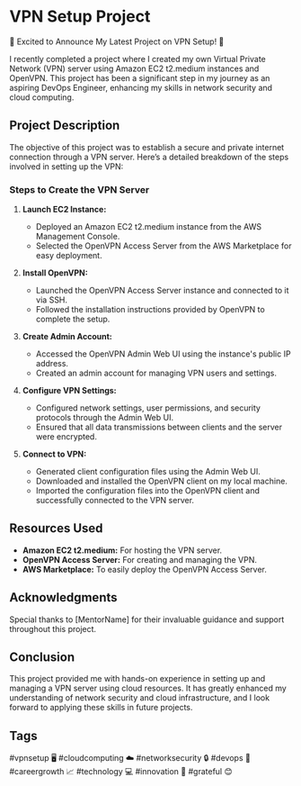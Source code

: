 # VPN Setup Project

🌟 Excited to Announce My Latest Project on VPN Setup! 🌟

I recently completed a project where I created my own Virtual Private Network (VPN) server using Amazon EC2 t2.medium instances and OpenVPN. This project has been a significant step in my journey as an aspiring DevOps Engineer, enhancing my skills in network security and cloud computing.

## Project Description

The objective of this project was to establish a secure and private internet connection through a VPN server. Here’s a detailed breakdown of the steps involved in setting up the VPN:

### Steps to Create the VPN Server

1. **Launch EC2 Instance:**
   - Deployed an Amazon EC2 t2.medium instance from the AWS Management Console.
   - Selected the OpenVPN Access Server from the AWS Marketplace for easy deployment.

2. **Install OpenVPN:**
   - Launched the OpenVPN Access Server instance and connected to it via SSH.
   - Followed the installation instructions provided by OpenVPN to complete the setup.

3. **Create Admin Account:**
   - Accessed the OpenVPN Admin Web UI using the instance's public IP address.
   - Created an admin account for managing VPN users and settings.

4. **Configure VPN Settings:**
   - Configured network settings, user permissions, and security protocols through the Admin Web UI.
   - Ensured that all data transmissions between clients and the server were encrypted.

5. **Connect to VPN:**
   - Generated client configuration files using the Admin Web UI.
   - Downloaded and installed the OpenVPN client on my local machine.
   - Imported the configuration files into the OpenVPN client and successfully connected to the VPN server.

## Resources Used

- **Amazon EC2 t2.medium:** For hosting the VPN server.
- **OpenVPN Access Server:** For creating and managing the VPN.
- **AWS Marketplace:** To easily deploy the OpenVPN Access Server.

## Acknowledgments

Special thanks to [MentorName] for their invaluable guidance and support throughout this project.

## Conclusion

This project provided me with hands-on experience in setting up and managing a VPN server using cloud resources. It has greatly enhanced my understanding of network security and cloud infrastructure, and I look forward to applying these skills in future projects.

## Tags

#vpnsetup 🖥️ #cloudcomputing ☁️ #networksecurity 🔒 #devops 🚀 #careergrowth 📈 #technology 💻 #innovation 🔧 #grateful 😊
